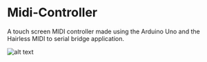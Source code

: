 # Midi-Controller
A touch screen MIDI controller made using the Arduino Uno and the Hairless MIDI to serial bridge application.

![alt text](https://i.imgur.com/v6yAbGs.png)
